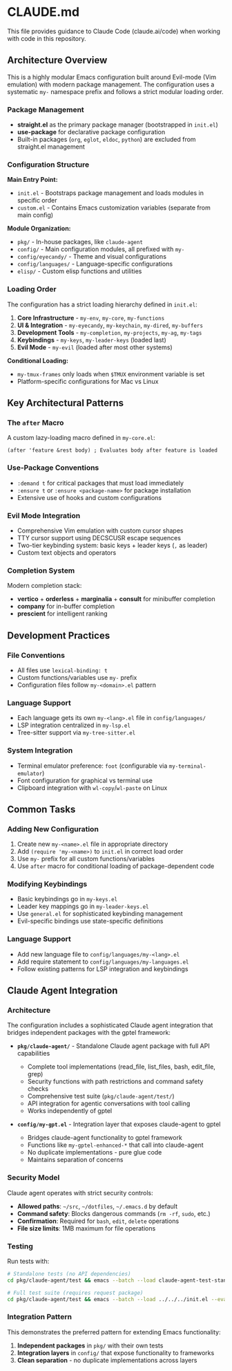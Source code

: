 # CLAUDE.md

This file provides guidance to Claude Code (claude.ai/code) when working with code in this repository.

## Architecture Overview

This is a highly modular Emacs configuration built around Evil-mode (Vim emulation) with modern package management. The configuration uses a systematic `my-` namespace prefix and follows a strict modular loading order.

### Package Management
- **straight.el** as the primary package manager (bootstrapped in `init.el`)
- **use-package** for declarative package configuration
- Built-in packages (`org`, `eglot`, `eldoc`, `python`) are excluded from straight.el management

### Configuration Structure

**Main Entry Point:**
- `init.el` - Bootstraps package management and loads modules in specific order
- `custom.el` - Contains Emacs customization variables (separate from main config)

**Module Organization:**
- `pkg/` - In-house packages, like `claude-agent`
- `config/` - Main configuration modules, all prefixed with `my-`
- `config/eyecandy/` - Theme and visual configurations  
- `config/languages/` - Language-specific configurations
- `elisp/` - Custom elisp functions and utilities

### Loading Order

The configuration has a strict loading hierarchy defined in `init.el`:

1. **Core Infrastructure** - `my-env`, `my-core`, `my-functions`
2. **UI & Integration** - `my-eyecandy`, `my-keychain`, `my-dired`, `my-buffers`
3. **Development Tools** - `my-completion`, `my-projects`, `my-ag`, `my-tags`
4. **Keybindings** - `my-keys`, `my-leader-keys` (loaded last)
5. **Evil Mode** - `my-evil` (loaded after most other systems)

**Conditional Loading:**
- `my-tmux-frames` only loads when `$TMUX` environment variable is set
- Platform-specific configurations for Mac vs Linux

## Key Architectural Patterns

### The `after` Macro
A custom lazy-loading macro defined in `my-core.el`:
```elisp
(after 'feature &rest body) ; Evaluates body after feature is loaded
```

### Use-Package Conventions
- `:demand t` for critical packages that must load immediately
- `:ensure t` or `:ensure <package-name>` for package installation
- Extensive use of hooks and custom configurations

### Evil Mode Integration
- Comprehensive Vim emulation with custom cursor shapes
- TTY cursor support using DECSCUSR escape sequences
- Two-tier keybinding system: basic keys + leader keys (`,` as leader)
- Custom text objects and operators

### Completion System
Modern completion stack:
- **vertico** + **orderless** + **marginalia** + **consult** for minibuffer completion
- **company** for in-buffer completion
- **prescient** for intelligent ranking

## Development Practices

### File Conventions
- All files use `lexical-binding: t`
- Custom functions/variables use `my-` prefix
- Configuration files follow `my-<domain>.el` pattern

### Language Support
- Each language gets its own `my-<lang>.el` file in `config/languages/`
- LSP integration centralized in `my-lsp.el`
- Tree-sitter support via `my-tree-sitter.el`

### System Integration
- Terminal emulator preference: `foot` (configurable via `my-terminal-emulator`)
- Font configuration for graphical vs terminal use
- Clipboard integration with `wl-copy`/`wl-paste` on Linux

## Common Tasks

### Adding New Configuration
1. Create new `my-<name>.el` file in appropriate directory
2. Add `(require 'my-<name>)` to `init.el` in correct load order
3. Use `my-` prefix for all custom functions/variables
4. Use `after` macro for conditional loading of package-dependent code

### Modifying Keybindings
- Basic keybindings go in `my-keys.el`
- Leader key mappings go in `my-leader-keys.el` 
- Use `general.el` for sophisticated keybinding management
- Evil-specific bindings use state-specific definitions

### Language Support
- Add new language file to `config/languages/my-<lang>.el`
- Add require statement to `config/languages/my-languages.el`
- Follow existing patterns for LSP integration and keybindings

## Claude Agent Integration

### Architecture
The configuration includes a sophisticated Claude agent integration that bridges independent packages with the gptel framework:

- **`pkg/claude-agent/`** - Standalone Claude agent package with full API capabilities
  - Complete tool implementations (read_file, list_files, bash, edit_file, grep)
  - Security functions with path restrictions and command safety checks
  - Comprehensive test suite (`pkg/claude-agent/test/`)
  - API integration for agentic conversations with tool calling
  - Works independently of gptel

- **`config/my-gpt.el`** - Integration layer that exposes claude-agent to gptel
  - Bridges claude-agent functionality to gptel framework
  - Functions like `my-gptel-enhanced-*` that call into claude-agent
  - No duplicate implementations - pure glue code
  - Maintains separation of concerns

### Security Model
Claude agent operates with strict security controls:
- **Allowed paths**: `~/src`, `~/dotfiles`, `~/.emacs.d` by default
- **Command safety**: Blocks dangerous commands (`rm -rf`, `sudo`, etc.)
- **Confirmation**: Required for `bash`, `edit`, `delete` operations
- **File size limits**: 1MB maximum for file operations

### Testing
Run tests with:
```bash
# Standalone tests (no API dependencies)
cd pkg/claude-agent/test && emacs --batch --load claude-agent-test-standalone.el

# Full test suite (requires request package)
cd pkg/claude-agent/test && emacs --batch --load ../../../init.el --eval "(straight-use-package 'request)" --load run-tests.el
```

### Integration Pattern
This demonstrates the preferred pattern for extending Emacs functionality:
1. **Independent packages** in `pkg/` with their own tests
2. **Integration layers** in `config/` that expose functionality to frameworks
3. **Clean separation** - no duplicate implementations across layers
